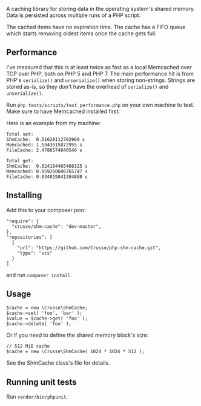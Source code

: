 A caching library for storing data in the operating system's shared memory.
Data is persisted across multiple runs of a PHP script.

The cached items have no expiration time. The cache has a FIFO queue which
starts removing oldest items once the cache gets full.

## Performance

I've measured that this is at least twice as fast as a local Memcached over TCP
over PHP, both on PHP 5 and PHP 7. The main performance hit is from PHP's
`serialize()` and `unserialize()` when storing non-strings. Strings are stored
as-is, so they don't have the overhead of `serialize()` and `unserialize()`.

Run `php tests/scripts/test_performance.php` on your own machine to test. Make
sure to have Memcached installed first.

Here is an example from my machine:

```
Total set:
ShmCache:  0.51628112792969 s
Memcached: 1.5343515872955 s
FileCache: 2.4786574840546 s

Total get:
ShmCache:  0.024184465408325 s
Memcached: 0.059260606765747 s
FileCache: 0.034819841384888 s
```

## Installing

Add this to your composer.json:

```
"require": {
  "crusse/shm-cache": "dev-master",
},
"repositories": [
  {
    "url": "https://github.com/Crusse/php-shm-cache.git",
    "type": "vcs"
  }
]
```

and run `composer install`.

## Usage

```
$cache = new \Crusse\ShmCache;
$cache->set( 'foo', 'bar' );
$value = $cache->get( 'foo' );
$cache->delete( 'foo' );
```

Or if you need to define the shared memory block's size:

```
// 512 MiB cache
$cache = new \Crusse\ShmCache( 1024 * 1024 * 512 );
```

See the ShmCache class's file for details.

## Running unit tests

Run `vendor/bin/phpunit`.


